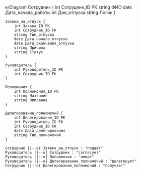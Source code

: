 erDiagram
    Сотрудник {
        int Сотрудник_ID PK
        string ФИО
        date Дата_начала_работы
        int Дни_отпуска
        string Логин
    }

    Заявка_на_отпуск {
        int Заявка_ID PK
        int Сотрудник_ID FK
        string Тип_отпуска
        date Дата_начала_отпуска
        date Дата_окончания_отпуска
        string Причина
        string Статус
    }

    Руководитель {
        int Руководитель_ID PK
        int Сотрудник_ID FK
    }

    Полномочия {
        int Полномочия_ID PK
        string Название
        string Описание
    }

    Делегирование_полномочий {
        int Делегирование_ID PK
        int Руководитель_ID FK
        int Сотрудник_ID FK
        date Дата_делегирования
        string Тип_полномочий
    }

    Сотрудник ||--o{ Заявка_на_отпуск : "подаёт"
    Руководитель ||--o{ Сотрудник : "согласует"
    Руководитель ||--o{ Полномочия : "имеет"
    Руководитель ||--o{ Делегирование_полномочий : "делегирует"
    Сотрудник ||--o{ Делегирование_полномочий : "получает"
